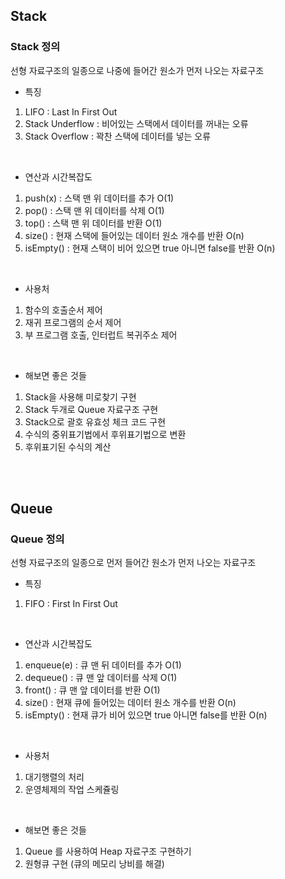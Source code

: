 ## Stack

### Stack 정의

선형 자료구조의 일종으로 나중에 들어간 원소가 먼저 나오는 자료구조  

- 특징
1. LIFO : Last In First Out  
2. Stack Underflow : 비어있는 스택에서 데이터를 꺼내는 오류  
3. Stack Overflow : 꽉찬 스택에 데이터를 넣는 오류  
<br>

- 연산과 시간복잡도
1. push(x) : 스택 맨 위 데이터를 추가 O(1)  
2. pop() : 스택 맨 위 데이터를 삭제 O(1)  
3. top() : 스택 맨 위 데이터를 반환 O(1)  
4. size() : 현재 스택에 들어있는 데이터 원소 개수를 반환 O(n)  
5. isEmpty() : 현재 스택이 비어 있으면 true 아니면 false를 반환 O(n)  
<br>

- 사용처
1. 함수의 호출순서 제어  
2. 재귀 프로그램의 순서 제어  
3. 부 프로그램 호출, 인터럽트 복귀주소 제어  
<br>

- 해보면 좋은 것들
1. Stack을 사용해 미로찾기 구현
2. Stack 두개로 Queue 자료구조 구현
3. Stack으로 괄호 유효성 체크 코드 구현
4. 수식의 중위표기법에서 후위표기법으로 변환
5. 후위표기된 수식의 계산
<br>
<br>

## Queue

### Queue 정의

선형 자료구조의 일종으로 먼저 들어간 원소가 먼저 나오는 자료구조  

- 특징
1. FIFO : First In First Out  
<br>

- 연산과 시간복잡도
1. enqueue(e) : 큐 맨 뒤 데이터를 추가 O(1)  
2. dequeue() : 큐 맨 앞 데이터를 삭제 O(1)  
3. front() : 큐 맨 앞 데이터를 반환 O(1)  
4. size() : 현재 큐에 들어있는 데이터 원소 개수를 반환 O(n)   
5. isEmpty() : 현재 큐가 비어 있으면 true 아니면 false를 반환 O(n)  
<br>

- 사용처
1. 대기행렬의 처리  
2. 운영체제의 작업 스케쥴링  
<br>

- 해보면 좋은 것들
1. Queue 를 사용하여 Heap 자료구조 구현하기  
2. 원형큐 구현 (큐의 메모리 낭비를 해결)